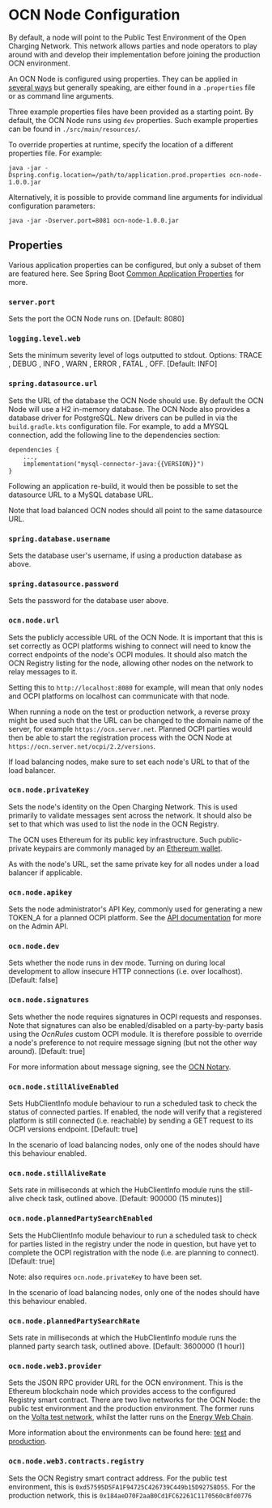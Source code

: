 # OCN Node Configuration

By default, a node will point to the Public Test Environment of the Open Charging Network. This
network allows parties and node operators to play around with and develop their implementation before
joining the production OCN environment.

An OCN Node is configured using properties. They can be applied in [several ways](https://docs.spring.io/spring-boot/docs/1.2.2.RELEASE/reference/html/boot-features-external-config.html)
but generally speaking, are either found in a `.properties` file or as command line arguments.

Three example properties files have been provided as a starting point. By default, the OCN Node runs using
`dev` properties. Such example properties can be found in `./src/main/resources/`. 

To override properties at runtime, specify the location of a different properties file. For example:
```
java -jar -Dspring.config.location=/path/to/application.prod.properties ocn-node-1.0.0.jar
``` 

Alternatively, it is possible to provide command line arguments for individual configuration parameters:
```
java -jar -Dserver.port=8081 ocn-node-1.0.0.jar
```

## Properties

Various application properties can be configured, but only a subset of them are featured here. See
Spring Boot [Common Application Properties](https://docs.spring.io/spring-boot/docs/current/reference/html/appendix-application-properties.html)
for more.

### `server.port`
Sets the port the OCN Node runs on. [Default: 8080]

### `logging.level.web`
Sets the minimum severity level of logs outputted to stdout. Options: TRACE , DEBUG , INFO , WARN , ERROR , FATAL , OFF.
[Default: INFO] 

### `spring.datasource.url`
Sets the URL of the database the OCN Node should use. By default the OCN Node will use a H2 in-memory database.
The OCN Node also provides a database driver for PostgreSQL. New drivers can be pulled in via the `build.gradle.kts`
configuration file. For example, to add a MYSQL connection, add the following line to the dependencies section:

```
dependencies {
    ...,
    implementation("mysql-connector-java:{{VERSION}}")
}
```

Following an application re-build, it would then be possible to set the datasource URL to a MySQL database URL.

Note that load balanced OCN nodes should all point to the same datasource URL. 

### `spring.database.username`
Sets the database user's username, if using a production database as above.

### `spring.datasource.password`
Sets the password for the database user above.

### `ocn.node.url`
Sets the publicly accessible URL of the OCN Node. It is important that this is set correctly as OCPI platforms
wishing to connect will need to know the correct endpoints of the node's OCPI modules. It should also match
the OCN Registry listing for the node, allowing other nodes on the network to relay messages to it.

Setting this to `http://localhost:8080` for example, will mean that only nodes and OCPI platforms on localhost
can communicate with that node.

When running a node on the test or production network, a reverse proxy might be used such that the URL can
be changed to the domain name of the server, for example `https://ocn.server.net`. Planned OCPI parties would
then be able to start the registration process with the OCN Node at `https://ocn.server.net/ocpi/2.2/versions`.

If load balancing nodes, make sure to set each node's URL to that of the load balancer. 

### `ocn.node.privateKey`
Sets the node's identity on the Open Charging Network. This is used primarily to validate messages sent across the 
network. It should also be set to that which was used to list the node in the OCN Registry.

The OCN uses Ethereum for its public key infrastructure. Such public-private keypairs are commonly managed by
an [Ethereum wallet](https://ethereum.org/wallets/).

As with the node's URL, set the same private key for all nodes under a load balancer if applicable. 

### `ocn.node.apikey`
Sets the node administrator's API Key, commonly used for generating a new TOKEN_A for a planned OCPI platform.
See the [API documentation](https://shareandcharge.bitbucket.io/) for more on the Admin API.

### `ocn.node.dev`
Sets whether the node runs in dev mode. Turning on during local development to allow insecure HTTP connections
(i.e. over localhost). [Default: false]

### `ocn.node.signatures`
Sets whether the node requires signatures in OCPI requests and responses. Note that signatures can also be
enabled/disabled on a party-by-party basis using the *OcnRules* custom OCPI module. It is therefore possible
to override a node's preference to not require message signing (but not the other way around). [Default: true]

For more information about message signing, see the [OCN Notary](https://bitbucket.org/shareandcharge/ocn-notary).

### `ocn.node.stillAliveEnabled`
Sets HubClientInfo module behaviour to run a scheduled task to check the status of connected parties. If enabled,
the node will verify that a registered platform is still connected (i.e. reachable) by sending a GET request to its
OCPI versions endpoint. [Default: true]

In the scenario of load balancing nodes, only one of the nodes should have this behaviour enabled.

### `ocn.node.stillAliveRate`
Sets rate in milliseconds at which the HubClientInfo module runs the still-alive check task, outlined above. 
[Default: 900000 (15 minutes)]

### `ocn.node.plannedPartySearchEnabled`
Sets the HubClientInfo module behaviour to run a scheduled task to check for parties listed in the registry
under the node in question, but have yet to complete the OCPI registration with the node (i.e. are planning 
to connect). [Default: true]

Note: also requires `ocn.node.privateKey` to have been set. 

In the scenario of load balancing nodes, only one of the nodes should have this behaviour enabled.

### `ocn.node.plannedPartySearchRate`
Sets rate in milliseconds at which the HubClientInfo module runs the planned party search task, outlined above. 
[Default: 3600000 (1 hour)]
 
### `ocn.node.web3.provider`
Sets the JSON RPC provider URL for the OCN environment. This is the Ethereum blockchain node which provides
access to the configured Registry smart contract. There are two live networks for the OCN Node: the public test
environment and the production environment. The former runs on the 
[Volta test network](https://energyweb.atlassian.net/wiki/spaces/EWF/pages/702677023/Chain+Volta+Test+Network), whilst
the latter runs on the [Energy Web Chain](https://energyweb.atlassian.net/wiki/spaces/EWF/pages/718078071/Chain+Energy+Web+Chain+Production+Network).

More information about the environments can be found here: 
[test](https://shareandcharge.atlassian.net/wiki/spaces/OCN/pages/409206816/Public+Test+Network) and
[production](https://shareandcharge.atlassian.net/wiki/spaces/OCN/pages/409305103/Production+Network).

### `ocn.node.web3.contracts.registry`
Sets the OCN Registry smart contract address. For the public test environment, this is
`0xd57595D5FA1F94725C426739C449b15D92758D55`. For the production network, this is
 `0x184aeD70F2aaB0Cd1FC62261C1170560cBfd0776`